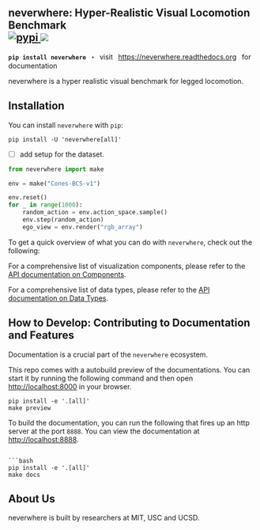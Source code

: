 <h2>neverwhere: Hyper-Realistic Visual Locomotion Benchmark
<br/>
<a href="https://pypi.org/project/neverwhere/">
<img src="https://img.shields.io/pypi/v/neverwhere.svg" alt="pypi">
</a>
<a href="https://docs.neverwhere.ai">
<img src="https://readthedocs.org/projects/neverwhere/badge/?version=latest">
</a>
</h2>
<p>
<strong><code>pip install neverwhere</code></strong>
&nbsp;&nbsp;⬝&nbsp;&nbsp;
visit &ensp;<a href="https://neverwhere.readthedocs.org">https://neverwhere.readthedocs.org</a>&ensp; for documentation
</p>

neverwhere is a hyper realistic visual benchmark for legged locomotion.

## Installation

You can install `neverwhere` with `pip`:

```shell
pip install -U 'neverwhere[all]'
```

- [ ] add setup for the dataset.


```python
from neverwhere import make

env = make("Cones-BCS-v1")

env.reset()
for _ in range(1000):
    random_action = env.action_space.sample()
    env.step(random_action)
    ego_view = env.render("rgb_array")
```

To get a quick overview of what you can do with `neverwhere`, check out the following:

For a comprehensive list of visualization components, please refer to
the [API documentation on Components](https://docs.neverwhere.ai/en/latest/api/neverwhere.html).

For a comprehensive list of data types, please refer to
the [API documentation on Data Types](https://docs.neverwhere.ai/en/latest/api/types.html).

## How to Develop: Contributing to Documentation and Features

Documentation is a crucial part of the `neverwhere` ecosystem.

This repo comes with a autobuild preview of the documentations. You can start it by running the following command and then
open [http://localhost:8000](http://localhost:8000) in your browser.

```shell
pip install -e '.[all]'
make preview
```

To build the documentation, you can run the following that fires up an http server at the port `8888`. You can view the documentation
at [http://localhost:8888](http://localhost:8888).

```shell

```bash
pip install -e '.[all]'
make docs
```

## About Us

neverwhere is built by researchers at MIT, USC and UCSD.
